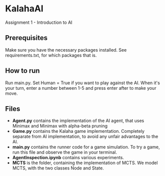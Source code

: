 # KalahaAI
Assignment 1 - Introduction to AI

## Prerequisites
Make sure you have the necessary packages installed. See requirements.txt, for which packages that is. 

## How to run
Run main.py. Set Human = True if you want to play against the AI. When it's your turn, enter a number between 1-5 and
press enter after to make your move. 

## Files 
* **Agent.py** contains the implementation of the AI agent, that uses Minimax and Minimax with alpha-beta pruning 
* **Game.py** contains the Kalaha game implementation. Completely separate from AI implementation, to avoid any 
unfair advantages to the AI. 
* **main.py** contains the runner code for a game simulation. To try a game, run this file and observe the game in 
your terminal. 
* **AgentInspection.ipynb** contains various experiments. 
* **MCTS** is the folder, containing the implementation of MCTS. We model MCTS, with the two classes Node and State. 
 
